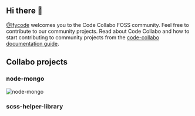 ## Hi there 👋

[@Ifycode](https://github.com/Ifycode) welcomes you to the Code Collabo FOSS community. Feel free to contribute to our community projects. Read about Code Collabo and how to start contributing to community projects from the [code-collabo documentation guide](https://code-collabo.gitbook.io/doc/).

## Collabo projects
### node-mongo
![node-mongo](https://github.com/Ifycode/Ifycode/blob/main/code-collabo/node-mongo-cli.gif?raw=true)

### scss-helper-library


<!--

**Here are some ideas to get you started:**

🙋‍♀️ A short introduction - what is your organization all about?
🌈 Contribution guidelines - how can the community get involved?
👩‍💻 Useful resources - where can the community find your docs? Is there anything else the community should know?
🍿 Fun facts - what does your team eat for breakfast?
🧙 Remember, you can do mighty things with the power of [Markdown](https://guides.github.com/features/mastering-markdown/)
-->
